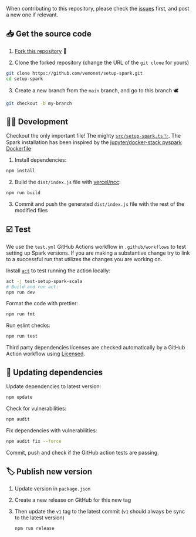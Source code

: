 When contributing to this repository, please check the [issues](https://github.com/vemonet/setup-spark/issues) first, and post a new one if relevant.

## 📥 Get the source code

1. [Fork this repository](https://github.com/vemonet/setup-spark/fork) 🍴

2. Clone the forked repository (change the URL of the `git clone` for yours)

```bash
git clone https://github.com/vemonet/setup-spark.git
cd setup-spark
```

3. Create a new branch from the `main` branch, and go to this branch 🕊️

```bash
git checkout -b my-branch
```

## 👩‍💻 Development

Checkout the only important file! The mighty [`src/setup-spark.ts` ✨](https://github.com/vemonet/setup-spark/blob/main/src/setup-spark.ts). The Spark installation has been inspired by the [jupyter/docker-stack pyspark Dockerfile](https://github.com/jupyter/docker-stacks/blob/master/pyspark-notebook/Dockerfile)

1. Install dependencies:

```bash
npm install
```

2. Build the `dist/index.js` file with [vercel/ncc](https://github.com/vercel/ncc):

```bash
npm run build
```

3. Commit and push the generated `dist/index.js` file with the rest of the modified files

## ☑️ Test

We use the `test.yml` GitHub Actions workflow in `.github/workflows` to test setting up Spark versions. If you are making a substantive change try to link to a successful run that utilizes the changes you are working on.

Install [`act`](https://github.com/nektos/act) to test running the action locally:

```bash
act -j test-setup-spark-scala
# Build and run act:
npm run dev
```

Format the code with prettier:

```bash
npm run fmt
```

Run eslint checks:

```bash
npm run test
```

Third party dependencies licenses are checked automatically by a GitHub Action workflow using [Licensed](https://github.com/github/licensed).

## 🔼 Updating dependencies

Update dependencies to latest version:

```bash
npm update
```

Check for vulnerabilities:

```bash
npm audit
```

Fix dependencies with vulnerabilities:

```bash
npm audit fix --force
```

Commit, push and check if the GitHub action tests are passing.

## 🏷️ Publish new version

1. Update version in `package.json`

2. Create a new release on GitHub for this new tag

3. Then update the `v1` tag to the latest commit (`v1` should always be sync to the latest version)

   ```bash
   npm run release
   ```

   

